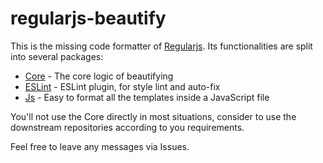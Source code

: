 # regularjs-beautify

This is the missing code formatter of [Regularjs](https://regularjs.github.io/). Its functionalities are split into several packages:

- [Core](packages/core/README.md) - The core logic of beautifying
- [ESLint](packages/eslint/README.md) - ESLint plugin, for style lint and auto-fix
- [Js](packages/js/README.md) - Easy to format all the templates inside a JavaScript file

You'll not use the Core directly in most situations, consider to use the downstream repositories according to you requirements.

Feel free to leave any messages via Issues.
